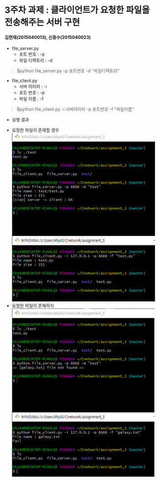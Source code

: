 3주차 과제 : 클라이언트가 요청한 파일을 전송해주는 서버 구현
===
#### 김현재(2015040013), 신중수(2015040023)

* file_server.py
    * 포트 번호 : -p
    * 파일 디렉토리 : -d
> $python file_server.py -p 포트번호 -d "파일디렉토리"
* file_client.py
    * 서버 아이피 : -i
    * 포트 번호 : -p
    * 파일 이름 : -f
> $python file_client.py -i 서버아이피 -p 포트번호 -f "파일이름"
  
* 실행 결과
- 요청한 파일이 존재할 경우
![result](https://raw.githubusercontent.com/KHJae/Cnetwork/master/assignment_3/result.PNG)
- 요청한 파일이 존재하지 
![result2](https://raw.githubusercontent.com/KHJae/Cnetwork/master/assignment_3/result2.PNG)

